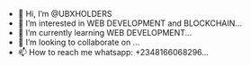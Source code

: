 - 👋 Hi, I’m @UBXHOLDERS
- 👀 I’m interested in WEB DEVELOPMENT and BLOCKCHAIN...
- 🌱 I’m currently learning WEB DEVELOPMENT...
- 💞️ I’m looking to collaborate on ...
- 📫 How to reach me whatsapp: +2348166068296...

<!---
UBXHOLDERS/UBXHOLDERS is a ✨ special ✨ repository because its `README.md` (this file) appears on your GitHub profile.
You can click the Preview link to take a look at your changes.
--->
